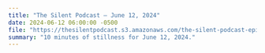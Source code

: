 ```yaml
---
title: "The Silent Podcast — June 12, 2024"
date: 2024-06-12 06:00:00 -0500
file: "https://thesilentpodcast.s3.amazonaws.com/the-silent-podcast-episode-track.mp3"
summary: "10 minutes of stillness for June 12, 2024."
---
```

